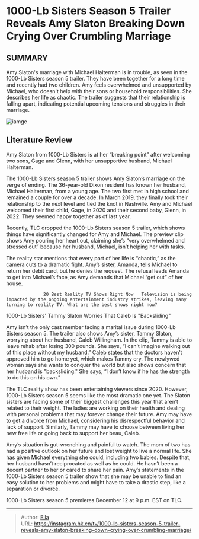 # 1000-Lb Sisters Season 5 Trailer Reveals Amy Slaton Breaking Down Crying Over Crumbling Marriage


## SUMMARY 



  Amy Slaton&#39;s marriage with Michael Halterman is in trouble, as seen in the 1000-Lb Sisters season 5 trailer. They have been together for a long time and recently had two children.   Amy feels overwhelmed and unsupported by Michael, who doesn&#39;t help with their sons or household responsibilities. She describes her life as chaotic.   The trailer suggests that their relationship is falling apart, indicating potential upcoming tensions and struggles in their marriage.  

![iamge](https://static1.srcdn.com/wordpress/wp-content/uploads/2023/11/1000-lb-sisters-season-5-trailer-reveals-amy-slaton-breaking-down-crying-over-crumbling-marriage-1.jpg)

## Literature Review
Amy Slaton from 1000-Lb Sisters is at her “breaking point” after welcoming two sons, Gage and Glenn, with her unsupportive husband, Michael Halterman.




The 1000-Lb Sisters season 5 trailer shows Amy Slaton’s marriage on the verge of ending. The 36-year-old Dixon resident has known her husband, Michael Halterman, from a young age. The two first met in high school and remained a couple for over a decade. In March 2019, they finally took their relationship to the next level and tied the knot in Nashville. Amy and Michael welcomed their first child, Gage, in 2020 and their second baby, Glenn, in 2022. They seemed happy together as of last year.




Recently, TLC dropped the 1000-Lb Sisters season 5 trailer, which shows things have significantly changed for Amy and Michael. The preview clip shows Amy pouring her heart out, claiming she’s “very overwhelmed and stressed out” because her husband, Michael, isn’t helping her with tasks.


 

The reality star mentions that every part of her life is “chaotic,” as the camera cuts to a dramatic fight. Amy’s sister, Amanda, tells Michael to return her debit card, but he denies the request. The refusal leads Amanda to get into Michael’s face, as Amy demands that Michael “get out” of her house.

                  20 Best Reality TV Shows Right Now   Television is being impacted by the ongoing entertainment industry strikes, leaving many turning to reality TV. What are the best shows right now?    





 1000-Lb Sisters&#39; Tammy Slaton Worries That Caleb Is &#34;Backsliding&#34; 
          

Amy isn’t the only cast member facing a marital issue during 1000-Lb Sisters season 5. The trailer also shows Amy’s sister, Tammy Slaton, worrying about her husband, Caleb Willingham. In the clip, Tammy is able to leave rehab after losing 300 pounds. She says, “I can’t imagine walking out of this place without my husband.” Caleb states that the doctors haven’t approved him to go home yet, which makes Tammy cry. The newlywed woman says she wants to conquer the world but also shows concern that her husband is &#34;backsliding.&#34; She says, “I don’t know if he has the strength to do this on his own.”

The TLC reality show has been entertaining viewers since 2020. However, 1000-Lb Sisters season 5 seems like the most dramatic one yet. The Slaton sisters are facing some of their biggest challenges this year that aren’t related to their weight. The ladies are working on their health and dealing with personal problems that may forever change their future. Amy may have to get a divorce from Michael, considering his disrespectful behavior and lack of support. Similarly, Tammy may have to choose between living her new free life or going back to support her beau, Caleb.




Amy’s situation is gut-wrenching and painful to watch. The mom of two has had a positive outlook on her future and lost weight to live a normal life. She has given Michael everything she could, including two babies. Despite that, her husband hasn’t reciprocated as well as he could. He hasn’t been a decent partner to her or cared to share her pain. Amy’s statements in the 1000-Lb Sisters season 5 trailer show that she may be unable to find an easy solution to her problems and might have to take a drastic step, like a separation or divorce.



1000-Lb Sisters season 5 premieres December 12 at 9 p.m. EST on TLC.






---

> Author: [Ella](https://instagram.hk.cn/)  
> URL: https://instagram.hk.cn/tv/1000-lb-sisters-season-5-trailer-reveals-amy-slaton-breaking-down-crying-over-crumbling-marriage/  

